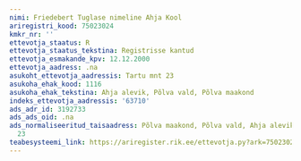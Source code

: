 ```yaml
---
nimi: Friedebert Tuglase nimeline Ahja Kool
ariregistri_kood: 75023024
kmkr_nr: ''
ettevotja_staatus: R
ettevotja_staatus_tekstina: Registrisse kantud
ettevotja_esmakande_kpv: 12.12.2000
ettevotja_aadress: .na
asukoht_ettevotja_aadressis: Tartu mnt 23
asukoha_ehak_kood: 1116
asukoha_ehak_tekstina: Ahja alevik, Põlva vald, Põlva maakond
indeks_ettevotja_aadressis: '63710'
ads_adr_id: 3192733
ads_ads_oid: .na
ads_normaliseeritud_taisaadress: Põlva maakond, Põlva vald, Ahja alevik, Tartu mnt
  23
teabesysteemi_link: https://ariregister.rik.ee/ettevotja.py?ark=75023024&ref=rekvisiidid
---
```


